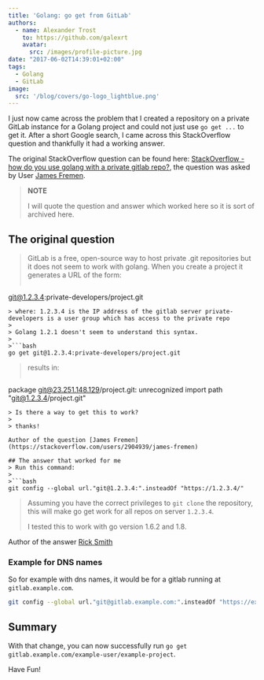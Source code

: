 ```yaml
---
title: 'Golang: go get from GitLab'
authors:
  - name: Alexander Trost
    to: https://github.com/galexrt
    avatar:
      src: /images/profile-picture.jpg
date: "2017-06-02T14:39:01+02:00"
tags:
  - Golang
  - GitLab
image:
  src: '/blog/covers/go-logo_lightblue.png'
---
```


I just now came across the problem that I created a repository on a private GitLab instance for a Golang project and could not just use `go get ...` to get it.
After a short Google search, I came across this StackOverflow question and thankfully it had a working answer.

The original StackOverflow question can be found here: [StackOverflow - how do you use golang with a private gitlab repo?](https://stackoverflow.com/questions/29707689/how-do-you-use-golang-with-a-private-gitlab-repo/37844256#37844256), the question was asked by User [James Fremen](https://stackoverflow.com/users/2904939/james-fremen).
> **NOTE**
>
> I will quote the question and answer which worked here so it is sort of archived here.

## The original question
> GitLab is a free, open-source way to host private .git repositories but it does not seem to work with golang. When you create a project it generates a URL of the form:
>
>```bash
git@1.2.3.4:private-developers/project.git
```
> where: 1.2.3.4 is the IP address of the gitlab server private-developers is a user group which has access to the private repo
>
> Golang 1.2.1 doesn't seem to understand this syntax.
>
>```bash
go get git@1.2.3.4:private-developers/project.git
```
> results in:
>```bash
package git@23.251.148.129/project.git: unrecognized import path "git@1.2.3.4/project.git"
```
> Is there a way to get this to work?
>
> thanks!

Author of the question [James Fremen](https://stackoverflow.com/users/2904939/james-fremen)

## The answer that worked for me
> Run this command:
>
>```bash
git config --global url."git@1.2.3.4:".insteadOf "https://1.2.3.4/"
```
>Assuming you have the correct privileges to `git clone` the repository, this will make go get work for all repos on server `1.2.3.4`.
>
> I tested this to work with go version 1.6.2 and 1.8.

Author of the answer [Rick Smith](https://stackoverflow.com/users/616644/rick-smith)

### Example for DNS names
So for example with dns names, it would be for a gitlab running at `gitlab.example.com`.
```bash
git config --global url."git@gitlab.example.com:".insteadOf "https://example.com/"
```

## Summary
With that change, you can now successfully run `go get gitlab.example.com/example-user/example-project`.

Have Fun!
